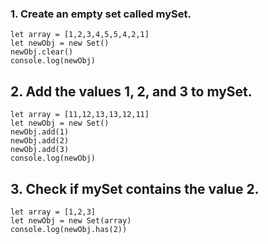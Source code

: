 ### 1. Create an empty set called mySet.

```
let array = [1,2,3,4,5,5,4,2,1]
let newObj = new Set()
newObj.clear()
console.log(newObj)

```

## 2. Add the values 1, 2, and 3 to mySet.

```
let array = [11,12,13,13,12,11]
let newObj = new Set()
newObj.add(1)
newObj.add(2)
newObj.add(3)
console.log(newObj)

```

## 3. Check if mySet contains the value 2.

```
let array = [1,2,3]
let newObj = new Set(array)
console.log(newObj.has(2))
```
